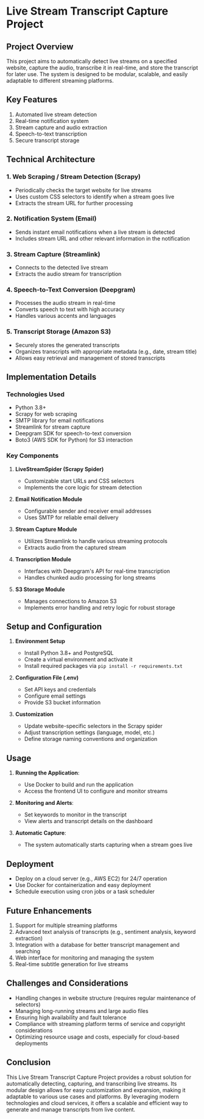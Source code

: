 
# Live Stream Transcript Capture Project

## Project Overview

This project aims to automatically detect live streams on a specified website, capture the audio, transcribe it in real-time, and store the transcript for later use. The system is designed to be modular, scalable, and easily adaptable to different streaming platforms.

## Key Features

1. Automated live stream detection
2. Real-time notification system
3. Stream capture and audio extraction
4. Speech-to-text transcription
5. Secure transcript storage

## Technical Architecture

### 1. Web Scraping / Stream Detection (Scrapy)
- Periodically checks the target website for live streams
- Uses custom CSS selectors to identify when a stream goes live
- Extracts the stream URL for further processing

### 2. Notification System (Email)
- Sends instant email notifications when a live stream is detected
- Includes stream URL and other relevant information in the notification

### 3. Stream Capture (Streamlink)
- Connects to the detected live stream
- Extracts the audio stream for transcription

### 4. Speech-to-Text Conversion (Deepgram)
- Processes the audio stream in real-time
- Converts speech to text with high accuracy
- Handles various accents and languages

### 5. Transcript Storage (Amazon S3)
- Securely stores the generated transcripts
- Organizes transcripts with appropriate metadata (e.g., date, stream title)
- Allows easy retrieval and management of stored transcripts

## Implementation Details

### Technologies Used
- Python 3.8+
- Scrapy for web scraping
- SMTP library for email notifications
- Streamlink for stream capture
- Deepgram SDK for speech-to-text conversion
- Boto3 (AWS SDK for Python) for S3 interaction

### Key Components

1. **LiveStreamSpider (Scrapy Spider)**
   - Customizable start URLs and CSS selectors
   - Implements the core logic for stream detection

2. **Email Notification Module**
   - Configurable sender and receiver email addresses
   - Uses SMTP for reliable email delivery

3. **Stream Capture Module**
   - Utilizes Streamlink to handle various streaming protocols
   - Extracts audio from the captured stream

4. **Transcription Module**
   - Interfaces with Deepgram's API for real-time transcription
   - Handles chunked audio processing for long streams

5. **S3 Storage Module**
   - Manages connections to Amazon S3
   - Implements error handling and retry logic for robust storage

## Setup and Configuration

1. **Environment Setup**
   - Install Python 3.8+ and PostgreSQL
   - Create a virtual environment and activate it
   - Install required packages via `pip install -r requirements.txt`

2. **Configuration File (.env)**
   - Set API keys and credentials
   - Configure email settings
   - Provide S3 bucket information

3. **Customization**
   - Update website-specific selectors in the Scrapy spider
   - Adjust transcription settings (language, model, etc.)
   - Define storage naming conventions and organization

## Usage

1. **Running the Application**:
   - Use Docker to build and run the application
   - Access the frontend UI to configure and monitor streams

2. **Monitoring and Alerts**:
   - Set keywords to monitor in the transcript
   - View alerts and transcript details on the dashboard

3. **Automatic Capture**:
   - The system automatically starts capturing when a stream goes live

## Deployment

- Deploy on a cloud server (e.g., AWS EC2) for 24/7 operation
- Use Docker for containerization and easy deployment
- Schedule execution using cron jobs or a task scheduler

## Future Enhancements

1. Support for multiple streaming platforms
2. Advanced text analysis of transcripts (e.g., sentiment analysis, keyword extraction)
3. Integration with a database for better transcript management and searching
4. Web interface for monitoring and managing the system
5. Real-time subtitle generation for live streams

## Challenges and Considerations

- Handling changes in website structure (requires regular maintenance of selectors)
- Managing long-running streams and large audio files
- Ensuring high availability and fault tolerance
- Compliance with streaming platform terms of service and copyright considerations
- Optimizing resource usage and costs, especially for cloud-based deployments

## Conclusion

This Live Stream Transcript Capture Project provides a robust solution for automatically detecting, capturing, and transcribing live streams. Its modular design allows for easy customization and expansion, making it adaptable to various use cases and platforms. By leveraging modern technologies and cloud services, it offers a scalable and efficient way to generate and manage transcripts from live content.
